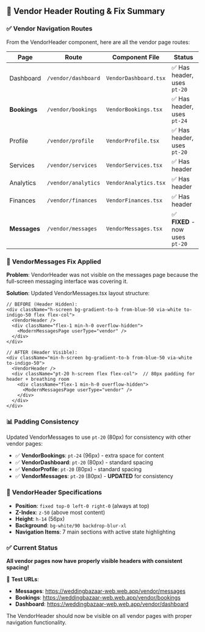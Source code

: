## 🚀 Vendor Header Routing & Fix Summary

### ✅ **Vendor Navigation Routes**

From the VendorHeader component, here are all the vendor page routes:

| **Page** | **Route** | **Component File** | **Status** |
|----------|-----------|-------------------|------------|
| Dashboard | `/vendor/dashboard` | `VendorDashboard.tsx` | ✅ Has header, uses `pt-20` |
| **Bookings** | `/vendor/bookings` | `VendorBookings.tsx` | ✅ Has header, uses `pt-24` |
| Profile | `/vendor/profile` | `VendorProfile.tsx` | ✅ Has header, uses `pt-20` |
| Services | `/vendor/services` | `VendorServices.tsx` | ✅ Has header |
| Analytics | `/vendor/analytics` | `VendorAnalytics.tsx` | ✅ Has header |
| Finances | `/vendor/finances` | `VendorFinances.tsx` | ✅ Has header |
| **Messages** | `/vendor/messages` | `VendorMessages.tsx` | ✅ **FIXED** - now uses `pt-20` |

### 🔧 **VendorMessages Fix Applied**

**Problem**: VendorHeader was not visible on the messages page because the full-screen messaging interface was covering it.

**Solution**: Updated VendorMessages.tsx layout structure:

```tsx
// BEFORE (Header Hidden):
<div className="h-screen bg-gradient-to-b from-blue-50 via-white to-indigo-50 flex flex-col">
  <VendorHeader />
  <div className="flex-1 min-h-0 overflow-hidden">
    <ModernMessagesPage userType="vendor" />
  </div>
</div>

// AFTER (Header Visible):
<div className="min-h-screen bg-gradient-to-b from-blue-50 via-white to-indigo-50">
  <VendorHeader />
  <div className="pt-20 h-screen flex flex-col">  // 80px padding for header + breathing room
    <div className="flex-1 min-h-0 overflow-hidden">
      <ModernMessagesPage userType="vendor" />
    </div>
  </div>
</div>
```

### 📊 **Padding Consistency**

Updated VendorMessages to use `pt-20` (80px) for consistency with other vendor pages:
- ✅ **VendorBookings**: `pt-24` (96px) - extra space for content
- ✅ **VendorDashboard**: `pt-20` (80px) - standard spacing  
- ✅ **VendorProfile**: `pt-20` (80px) - standard spacing
- ✅ **VendorMessages**: `pt-20` (80px) - **UPDATED** for consistency

### 🎯 **VendorHeader Specifications**

- **Position**: `fixed top-0 left-0 right-0` (always at top)
- **Z-Index**: `z-50` (above most content)
- **Height**: `h-14` (56px)
- **Background**: `bg-white/90 backdrop-blur-xl`
- **Navigation Items**: 7 main sections with active state highlighting

### ✅ **Current Status**

**All vendor pages now have properly visible headers with consistent spacing!**

🧪 **Test URLs**:
- **Messages**: https://weddingbazaar-web.web.app/vendor/messages
- **Bookings**: https://weddingbazaar-web.web.app/vendor/bookings  
- **Dashboard**: https://weddingbazaar-web.web.app/vendor/dashboard

The VendorHeader should now be visible on all vendor pages with proper navigation functionality.
